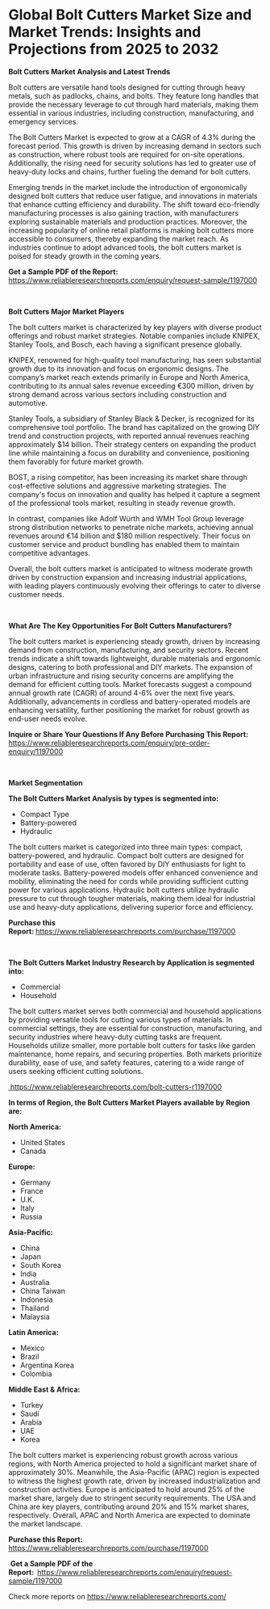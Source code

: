 <p><h1>Global Bolt Cutters Market Size and Market Trends: Insights and Projections from 2025 to 2032</h1></p><p><strong>Bolt Cutters Market Analysis and Latest Trends</strong></p>
<p><p>Bolt cutters are versatile hand tools designed for cutting through heavy metals, such as padlocks, chains, and bolts. They feature long handles that provide the necessary leverage to cut through hard materials, making them essential in various industries, including construction, manufacturing, and emergency services.</p><p>The Bolt Cutters Market is expected to grow at a CAGR of 4.3% during the forecast period. This growth is driven by increasing demand in sectors such as construction, where robust tools are required for on-site operations. Additionally, the rising need for security solutions has led to greater use of heavy-duty locks and chains, further fueling the demand for bolt cutters.</p><p>Emerging trends in the market include the introduction of ergonomically designed bolt cutters that reduce user fatigue, and innovations in materials that enhance cutting efficiency and durability. The shift toward eco-friendly manufacturing processes is also gaining traction, with manufacturers exploring sustainable materials and production practices. Moreover, the increasing popularity of online retail platforms is making bolt cutters more accessible to consumers, thereby expanding the market reach. As industries continue to adopt advanced tools, the bolt cutters market is poised for steady growth in the coming years.</p></p>
<p><strong>Get a Sample PDF of the Report:&nbsp;</strong> <a href="https://www.reliableresearchreports.com/enquiry/request-sample/1197000?utm_campaign=2211&utm_medium=2&utm_source=Github&utm_content=ia&utm_term=19022025&utm_id=bolt-cutters">https://www.reliableresearchreports.com/enquiry/request-sample/1197000</a></p>
<p>&nbsp;</p>
<p><strong>Bolt Cutters Major Market Players</strong></p>
<p><p>The bolt cutters market is characterized by key players with diverse product offerings and robust market strategies. Notable companies include KNIPEX, Stanley Tools, and Bosch, each having a significant presence globally. </p><p>KNIPEX, renowned for high-quality tool manufacturing, has seen substantial growth due to its innovation and focus on ergonomic designs. The company’s market reach extends primarily in Europe and North America, contributing to its annual sales revenue exceeding €300 million, driven by strong demand across various sectors including construction and automotive.</p><p>Stanley Tools, a subsidiary of Stanley Black & Decker, is recognized for its comprehensive tool portfolio. The brand has capitalized on the growing DIY trend and construction projects, with reported annual revenues reaching approximately $14 billion. Their strategy centers on expanding the product line while maintaining a focus on durability and convenience, positioning them favorably for future market growth.</p><p>BOST, a rising competitor, has been increasing its market share through cost-effective solutions and aggressive marketing strategies. The company's focus on innovation and quality has helped it capture a segment of the professional tools market, resulting in steady revenue growth.</p><p>In contrast, companies like Adolf Würth and WMH Tool Group leverage strong distribution networks to penetrate niche markets, achieving annual revenues around €14 billion and $180 million respectively. Their focus on customer service and product bundling has enabled them to maintain competitive advantages.</p><p>Overall, the bolt cutters market is anticipated to witness moderate growth driven by construction expansion and increasing industrial applications, with leading players continuously evolving their offerings to cater to diverse customer needs.</p></p>
<p>&nbsp;</p>
<p><strong>What Are The Key Opportunities For Bolt Cutters Manufacturers?</strong></p>
<p><p>The bolt cutters market is experiencing steady growth, driven by increasing demand from construction, manufacturing, and security sectors. Recent trends indicate a shift towards lightweight, durable materials and ergonomic designs, catering to both professional and DIY markets. The expansion of urban infrastructure and rising security concerns are amplifying the demand for efficient cutting tools. Market forecasts suggest a compound annual growth rate (CAGR) of around 4-6% over the next five years. Additionally, advancements in cordless and battery-operated models are enhancing versatility, further positioning the market for robust growth as end-user needs evolve.</p></p>
<p><strong>Inquire or Share Your Questions If Any Before Purchasing This Report:</strong> <a href="https://www.reliableresearchreports.com/enquiry/pre-order-enquiry/1197000?utm_campaign=2211&utm_medium=2&utm_source=Github&utm_content=ia&utm_term=19022025&utm_id=bolt-cutters">https://www.reliableresearchreports.com/enquiry/pre-order-enquiry/1197000</a></p>
<p>&nbsp;</p>
<p><strong>Market Segmentation</strong></p>
<p><strong>The Bolt Cutters Market Analysis by types is segmented into:</strong></p>
<p><ul><li>Compact Type</li><li>Battery-powered</li><li>Hydraulic</li></ul></p>
<p><p>The bolt cutters market is categorized into three main types: compact, battery-powered, and hydraulic. Compact bolt cutters are designed for portability and ease of use, often favored by DIY enthusiasts for light to moderate tasks. Battery-powered models offer enhanced convenience and mobility, eliminating the need for cords while providing sufficient cutting power for various applications. Hydraulic bolt cutters utilize hydraulic pressure to cut through tougher materials, making them ideal for industrial use and heavy-duty applications, delivering superior force and efficiency.</p></p>
<p><strong>Purchase this Report:&nbsp;</strong><a href="https://www.reliableresearchreports.com/purchase/1197000?utm_campaign=2211&utm_medium=2&utm_source=Github&utm_content=ia&utm_term=19022025&utm_id=bolt-cutters">https://www.reliableresearchreports.com/purchase/1197000</a></p>
<p>&nbsp;</p>
<p><strong>The Bolt Cutters Market Industry Research by Application is segmented into:</strong></p>
<p><ul><li>Commercial</li><li>Household</li></ul></p>
<p><p>The bolt cutters market serves both commercial and household applications by providing versatile tools for cutting various types of materials. In commercial settings, they are essential for construction, manufacturing, and security industries where heavy-duty cutting tasks are frequent. Households utilize smaller, more portable bolt cutters for tasks like garden maintenance, home repairs, and securing properties. Both markets prioritize durability, ease of use, and safety features, catering to a wide range of users seeking efficient cutting solutions.</p></p>
<p><a href="https://www.reliableresearchreports.com/bolt-cutters-r1197000?utm_campaign=2211&utm_medium=2&utm_source=Github&utm_content=ia&utm_term=19022025&utm_id=bolt-cutters">&nbsp;https://www.reliableresearchreports.com/bolt-cutters-r1197000</a></p>
<p><strong>In terms of Region, the Bolt Cutters Market Players available by Region are:</strong></p>
<p>
    <p> <strong> North America: </strong>
        <ul>
            <li>United States</li>
            <li>Canada</li>
        </ul>
        </p> 
    <p> <strong> Europe: </strong>
        <ul>
            <li>Germany</li>
            <li>France</li>
            <li>U.K.</li>
            <li>Italy</li>
            <li>Russia</li>
        </ul>
        </p> 
    <p> <strong> Asia-Pacific: </strong>
        <ul>
            <li>China</li>
            <li>Japan</li>
            <li>South Korea</li>
            <li>India</li>
            <li>Australia</li>
            <li>China Taiwan</li>
            <li>Indonesia</li>
            <li>Thailand</li>
            <li>Malaysia</li>
        </ul>
        </p> 
    <p> <strong> Latin America: </strong>
        <ul>
            <li>Mexico</li>
            <li>Brazil</li>
            <li>Argentina Korea</li>
            <li>Colombia</li>
        </ul>
        </p> 
    <p> <strong> Middle East & Africa: </strong>
        <ul>
            <li>Turkey</li>
            <li>Saudi</li>
            <li>Arabia</li>
            <li>UAE</li>
            <li>Korea</li>
        </ul>
    </p>
    </p>
<p><p>The bolt cutters market is experiencing robust growth across various regions, with North America projected to hold a significant market share of approximately 30%. Meanwhile, the Asia-Pacific (APAC) region is expected to witness the highest growth rate, driven by increased industrialization and construction activities. Europe is anticipated to hold around 25% of the market share, largely due to stringent security requirements. The USA and China are key players, contributing around 20% and 15% market shares, respectively. Overall, APAC and North America are expected to dominate the market landscape.</p></p>
<p><strong>Purchase this Report: </strong><a href="https://www.reliableresearchreports.com/purchase/1197000?utm_campaign=2211&utm_medium=2&utm_source=Github&utm_content=ia&utm_term=19022025&utm_id=bolt-cutters">https://www.reliableresearchreports.com/purchase/1197000</a></p>
<p>&nbsp;<strong>Get a Sample PDF of the Report:&nbsp;&nbsp;</strong><a href="https://www.reliableresearchreports.com/enquiry/request-sample/1197000?utm_campaign=2211&utm_medium=2&utm_source=Github&utm_content=ia&utm_term=19022025&utm_id=bolt-cutters">https://www.reliableresearchreports.com/enquiry/request-sample/1197000</a></p>
<p><strong></strong></p>
<p>Check more reports on <a href="https://www.reliableresearchreports.com/?utm_campaign=2211&utm_medium=2&utm_source=Github&utm_content=ia&utm_term=19022025&utm_id=bolt-cutters">https://www.reliableresearchreports.com/</a></p>